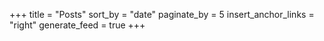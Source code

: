 +++
title = "Posts"
sort_by = "date"
paginate_by = 5
insert_anchor_links = "right"
generate_feed = true
+++

